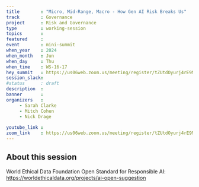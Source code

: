```yaml
---
title        : "Micro, Mid-Range, Macro - How Gen AI Risk Breaks Us"
track        : Governance
project      : Risk and Governance
type         : working-session
topics       : 
featured     :
event        : mini-summit
when_year    : 2024
when_month   : Jun
when_day     : Thu
when_time    : WS-16-17
hey_summit   : https://us06web.zoom.us/meeting/register/tZUtdOyurj4rE9M7JOOIEt1ynllxbn35Tzvq
session_slack:
#status      : draft
description  :
banner       : 
organizers   :
     - Sarah Clarke
     - Mitch Cohen
     - Nick Drage 
    
youtube_link : 
zoom_link    : https://us06web.zoom.us/meeting/register/tZUtdOyurj4rE9M7JOOIEt1ynllxbn35Tzvq
---
```


## About this session

World Ethical Data Foundation Open Standard for Responsible AI: https://worldethicaldata.org/projects/ai-open-suggestion
